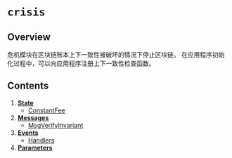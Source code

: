 <!--
order: 0
title: Crisis Overview
parent:
  title: "crisis"
-->

# `crisis`

## Overview


危机模块在区块链账本上下一致性被破坏的情况下停止区块链。
在应用程序初始化过程中，可以向应用程序注册上下一致性检查函数。

## Contents

1. **[State](01_state.md)**
    - [ConstantFee](01_state.md#constantfee)
2. **[Messages](02_messages.md)**
    - [MsgVerifyInvariant](02_messages.md#msgverifyinvariant)
3. **[Events](03_events.md)**
    - [Handlers](03_events.md#handlers)
4. **[Parameters](04_params.md)**
